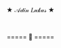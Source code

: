 <div align='center'>
  <p>★ 𝒜𝒹𝒾𝓃 𝐿𝓊𝓀𝒶𝓈 ★ </p>
  <br>
  <p>===== 🦧 =====</p>
</div>
<!--
**Lukeisun/Lukeisun** is a ✨ _special_ ✨ repository because its `README.md` (this file) appears on your GitHub profile.

Here are some ideas to get you started:

- 🔭 I’m currently working on ...
- 🌱 I’m currently learning ...
- 👯 I’m looking to collaborate on ...
- 🤔 I’m looking for help with ...
- 💬 Ask me about ...
- 📫 How to reach me: ...
- 😄 Pronouns: ...
- ⚡ Fun fact: ...
-->
